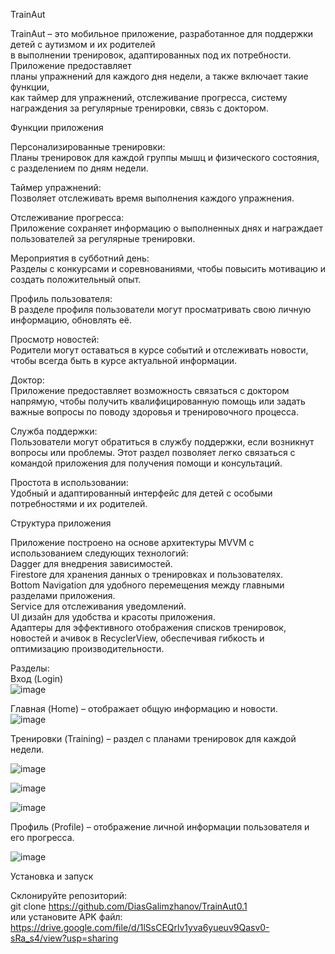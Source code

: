 TrainAut   

  TrainAut – это мобильное приложение, разработанное для поддержки детей с аутизмом и их родителей   
в выполнении тренировок, адаптированных под их потребности. Приложение предоставляет   
планы упражнений для каждого дня недели, а также включает такие функции,   
как таймер для упражнений, отслеживание прогресса, систему награждения за регулярные тренировки, связь с доктором.   



Функции приложения   

Персонализированные тренировки:   
    Планы тренировок для каждой группы мышц и физического состояния, с разделением по дням недели.   

Таймер упражнений:   
    Позволяет отслеживать время выполнения каждого упражнения.   

Отслеживание прогресса:   
    Приложение сохраняет информацию о выполненных днях и награждает пользователей за регулярные тренировки.   

Мероприятия в субботний день:   
    Разделы с конкурсами и соревнованиями, чтобы повысить мотивацию и создать положительный опыт.   

Профиль пользователя:   
    В разделе профиля пользователи могут просматривать свою личную информацию, обновлять её.   

Просмотр новостей:   
    Родители могут оставаться в курсе событий и отслеживать новости, чтобы всегда быть в курсе актуальной информации.   

Доктор:   
    Приложение предоставляет возможность связаться с доктором напрямую, чтобы получить квалифицированную помощь или задать важные вопросы по поводу здоровья и тренировочного процесса.   

Служба поддержки:   
    Пользователи могут обратиться в службу поддержки, если возникнут вопросы или проблемы. Этот раздел позволяет легко связаться с командой приложения для получения помощи и консультаций.   

Простота в использовании:   
    Удобный и адаптированный интерфейс для детей с особыми потребностями и их родителей.   



Структура приложения   

Приложение построено на основе архитектуры MVVM с использованием следующих технологий:   
   Dagger для внедрения зависимостей.   
   Firestore для хранения данных о тренировках и пользователях.   
    Bottom Navigation для удобного перемещения между главными разделами приложения.   
    Service для отслеживания уведомлений.   
    UI дизайн для удобства и красоты приложения.   
    Адаптеры для эффективного отображения списков тренировок, новостей и ачивок в RecyclerView, обеспечивая гибкость и оптимизацию производительности.   


Разделы:   
  Вход (Login)  
   ![image](https://github.com/user-attachments/assets/a88b72d4-a015-40b5-a3a6-193f4aad45e6)   

  Главная (Home) – отображает общую информацию и новости.   
    ![image](https://github.com/user-attachments/assets/633885c8-c2b8-4f5f-96a0-b5f02330190c)   

  Тренировки (Training) – раздел с планами тренировок для каждой недели.   

  ![image](https://github.com/user-attachments/assets/f0748ef4-6d48-4bee-b959-9317e33067d6)   
 
  ![image](https://github.com/user-attachments/assets/890c6505-d68c-439d-8da7-70b1842b13d0)   

  ![image](https://github.com/user-attachments/assets/d5a65990-73ca-40d2-9bb0-3f62eb672899)   

  
  Профиль (Profile) – отображение личной информации пользователя и его прогресса.   

  ![image](https://github.com/user-attachments/assets/5ed24974-2059-4e1e-998c-f37f70e8244b)   



Установка и запуск   

Склонируйте репозиторий:   
    git clone https://github.com/DiasGalimzhanov/TrainAut0.1   
или установите APK файл:   
    https://drive.google.com/file/d/1lSsCEQrlv1yva6yueuv9Qasv0-sRa_s4/view?usp=sharing   
